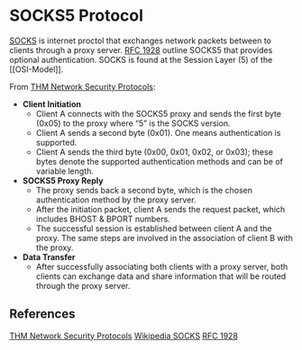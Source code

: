 # SOCKS5 Protocol

[SOCKS](https://en.wikipedia.org/wiki/SOCKS) is internet proctol that exchanges network packets between to clients through a proxy server. [RFC 1928](https://www.rfc-editor.org/rfc/rfc1928.txt) outline SOCKS5 that provides optional authentication. SOCKS is found at the Session Layer (5) of the [[OSI-Model]]. 

From [THM Network Security Protocols](https://tryhackme.com/room/networksecurityprotocols):
-   **Client Initiation**
    -   Client A connects with the SOCKS5 proxy and sends the first byte (0x05) to the proxy where “5” is the SOCKS version.
    -   Client A sends a second byte (0x01). One means authentication is supported.
    -   Client A sends the third byte (0x00, 0x01, 0x02, or 0x03); these bytes denote the supported authentication methods and can be of variable length.
-   **SOCKS5 Proxy Reply**
    -   The proxy sends back a second byte, which is the chosen authentication method by the proxy server.
    -   After the initiation packet, client A sends the request packet, which includes BHOST & BPORT numbers.
    -   The successful session is established between client A and the proxy. The same steps are involved in the association of client B with the proxy.
-   **Data Transfer**
    -   After successfully associating both clients with a proxy server, both clients can exchange data and share information that will be routed through the proxy server.

## References

[THM Network Security Protocols](https://tryhackme.com/room/networksecurityprotocols)
[Wikipedia SOCKS](https://en.wikipedia.org/wiki/SOCKS)
[RFC 1928](https://www.rfc-editor.org/rfc/rfc1928.txt)